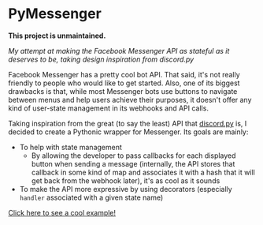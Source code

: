 # PyMessenger

**This project is unmaintained.**

*My attempt at making the Facebook Messenger API as stateful as it deserves to be, taking design inspiration from discord.py*

Facebook Messenger has a pretty cool bot API. That said, it's not really friendly to people who would like to get started. Also, one of its biggest drawbacks is that, while most Messenger bots use buttons to navigate between menus and help users achieve their purposes, it doesn't offer any kind of user-state management in its webhooks and API calls. 

Taking inspiration from the great (to say the least) API that [discord.py](https://github.com/Rapptz/discord.py) is, I decided to create a Pythonic wrapper for Messenger. Its goals are mainly:

* To help with state management 
  * By allowing the developer to pass callbacks for each displayed button when sending a message (internally, the API stores that callback in some kind of map and associates it with a hash that it will get back from the webhook later), it's as cool as it sounds
* To make the API more expressive by using decorators (especially `handler` associated with a given state name)

[Click here to see a cool example!](https://github.com/KowalskiThomas/PyMessenger/blob/master/example.py)
